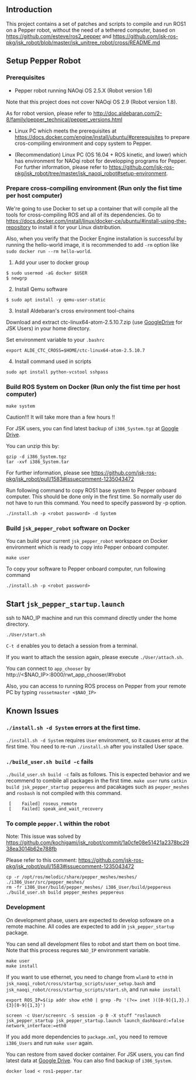 ## Introduction

This project contains a set of patches and scripts to compile and run ROS1 on a Pepper robot, without the need of a tethered computer, based on https://github.com/esteve/ros2_pepper and https://github.com/jsk-ros-pkg/jsk_robot/blob/master/jsk_unitree_robot/cross/README.md

## Setup Pepper Robot

### Prerequisites

- Pepper robot running NAOqi OS 2.5.X (Robot version 1.6)

Note that this project does not cover NAOqi OS 2.9 (Robot version 1.8).

As for robot version, please refer to http://doc.aldebaran.com/2-8/family/pepper_technical/pepper_versions.html

- Linux PC which meets the prerequisites at https://docs.docker.com/engine/install/ubuntu/#prerequisites to prepare cros-compiling environment and copy system to Pepper.

- (Recommendation) Linux PC (OS 16.04 + ROS kinetic, and lower) which has environment for NAOqi robot for developping programs for Pepper. For further information, please refer to https://github.com/jsk-ros-pkg/jsk_robot/tree/master/jsk_naoqi_robot#setup-environment.

### Prepare cross-compiling environment (Run only the fist time per host computer)

We're going to use Docker to set up a container that will compile all the tools for cross-compiling ROS and all of its dependencies. Go to https://docs.docker.com/install/linux/docker-ce/ubuntu/#install-using-the-repository to install it for your Linux distribution.

Also, when you verify that the Docker Engine installation is successful by running the hello-world image, it is recommended to add `-rm` option like `sudo docker run --rm hello-world`.

1. Add your user to docker group
```
$ sudo usermod -aG docker $USER
$ newgrp
```

2. Install Qemu software
```
$ sudo apt install -y qemu-user-static
```

3. Install Aldebaran's cross environment tool-chains

Download and extract ctc-linux64-atom-2.5.10.7.zip (use [GoogleDrive](https://drive.google.com/drive/folders/1P49oBEobwyVI4TG1nxxXUftc9TLEYEc7) for JSK Users) in your home directory.

Set environment variable to your `.bashrc`

```
export ALDE_CTC_CROSS=$HOME/ctc-linux64-atom-2.5.10.7
```

4. Install command used in scripts

```
sudo apt install python-vcstool sshpass
```

### Build ROS System on Docker  (Run only the fist time per host computer)

```
make system
```

Caution!!! It will take more than a few hours !!

For JSK users, you can find latest backup of `i386_System.tgz` at [Google Drive](https://drive.google.com/drive/u/1/folders/10rINVGt1iDM2WNofmf0sZBX_iTnpXya6).

You can unzip this by:
```
gzip -d i386_System.tgz
tar -xvf i386_System.tar
```
For further information, please see https://github.com/jsk-ros-pkg/jsk_robot/pull/1583#issuecomment-1235043472

Run following command to copy ROS1 base system to Pepper onboard computer. This should be done only in the first time. So normally user do not have to run this command. You need to specify password by -p option.
```
./install.sh -p <robot password> -d System
```

### Build `jsk_pepper_robot` software on Docker

You can build your current `jsk_pepper_robot` workspace on Docker environment which is ready to copy into Pepper onboard computer.

```
make user
```

To copy your software to Pepper onboard computer, run following command
```
./install.sh -p <robot password>
```

## Start `jsk_pepper_startup.launch`

ssh to NAO_IP machine and run this command directly under the home directory.
```
./User/start.sh
```

`C-t d` enables you to detach a session from a terminal.

If you want to attach the session again, please execute `./User/attach.sh`.

You can connect to `app_chooser` by http://<$NAO_IP>:8000/rwt_app_chooser/#!robot

Also, you can access to running ROS process on Pepper from your remote PC by typing `rossetmaster <$NAO_IP>`

## Known Issues

### `./install.sh -d System` errors at the first time.

`./install.sh -d System` requires `User` environment, so it causes error at the first time. You need to re-run `./install.sh` after you installed User space.

### `./build_user.sh build -c` fails

`./build_user.sh build -c` fails as follows. This is expected behavior and we recommend to combile all packages in the first time. `make user` runs `catkin build jsk_pepper_startup peppereus` and pacakages such as `pepper_meshes` and `rosbash` is not compiled with this command.

```
 [    Failed] roseus_remote
 [    Failed] speak_and_wait_recovery
```

### To comple `pepper.l` within the robot

Note: This issue was solved by https://github.com/kochigami/jsk_robot/commit/1a0cfe08e51421a2378bc2938ea3014b62e788fb

Please refer to this comment: https://github.com/jsk-ros-pkg/jsk_robot/pull/1583#issuecomment-1235043472
```
cp -r /opt/ros/melodic/share/pepper_meshes/meshes/  ./i386_User/src/pepper_meshes/
rm -fr i386_User/build/pepper_meshes/ i386_User/build/peppereus
./build_user.sh build pepper_meshes peppereus
```

### Development

On development phase, users are expected to develop sofoware on a remote machine. All codes are expected to add in `jsk_pepper_startup` package.


You can send all development files to robot and start them on boot time. Note that this process requres `NAO_IP` environment variable.

```
make user
make install
```

If you want to use ethernet, you need to change from `wlan0` to `eth0` in `jsk_naoqi_robot/cross/startup_scripts/user_setup.bash` and `jsk_naoqi_robot/cross/startup_scripts/start.sh`, and run `make install`
```
export ROS_IP=$(ip addr show eth0 | grep -Po '(?<= inet )([0-9]{1,3}.){3}[0-9]{1,3}')
```

```
screen -c User/screenrc -S session -p 0 -X stuff "roslaunch jsk_pepper_startup jsk_pepper_startup.launch launch_dashboard:=false network_interface:=eth0
```

If you add more dependencies to `package.xml`, you need to remove `i386_Users` and run `make user` again.


You can restore from saved docker container. For JSK users, you can find latest data at [Google Drive](https://drive.google.com/drive/u/1/folders/10rINVGt1iDM2WNofmf0sZBX_iTnpXya6). You can also find backup of `i386_System`.
```
docker load < ros1-pepper.tar
```